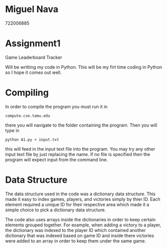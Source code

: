 # Miguel Nava
722006885

# Assignment1
Game Leaderboard Tracker

Will be writting my code in Python.
This will be my firt time coding in Python so I hope it comes out well. 

# Compiling
In order to compile the program you must run it in 

    compute.cse.tamu.edu

there you will navigate to the folder containing the program. Then you will type in 

    python A1.py < input.txt

this will feed in the input text file into the program. You may try any other input text file by just replacing the name. If no file is specified then the program will expect input from the command line. 


# Data Structure

The data structure used in the code was a dictionary data structure. This made it easy to index games, players, and victories simply by thier ID. Each element required a unique ID for their respective area which made it a simple choice to pick a dictionary data structure. 

The code also uses arrays inside the dictionaries in order to keep certain elements grouped together. For example, when adding a victory to a player, the dictionary was indexed to the player ID which contained another dictionary that was indexed based on game ID and inside there victories were added to an array in order to keep them under the same game. 
